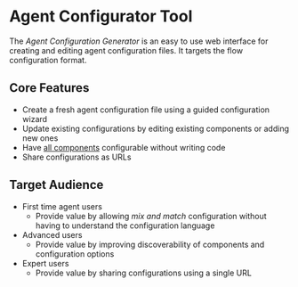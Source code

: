 # Agent Configurator Tool

The _Agent Configuration Generator_ is an easy to use web interface for creating
and editing agent configuration files. It targets the flow configuration format.

## Core Features

* Create a fresh agent configuration file using a guided configuration wizard
* Update existing configurations by editing existing components or adding new ones
* Have [all components](https://grafana.com/docs/agent/latest/flow/reference/components/) configurable without writing code
* Share configurations as URLs

## Target Audience

* First time agent users
  * Provide value by allowing _mix and match_ configuration without having to understand the configuration language
* Advanced users
  * Provide value by improving discoverability of components and configuration options
* Expert users
  * Provide value by sharing configurations using a single URL
